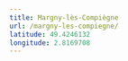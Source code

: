 ```yaml
---
title: Margny-lès-Compiègne
url: /margny-les-compiegne/
latitude: 49.4246132
longitude: 2.8169708
---
```

